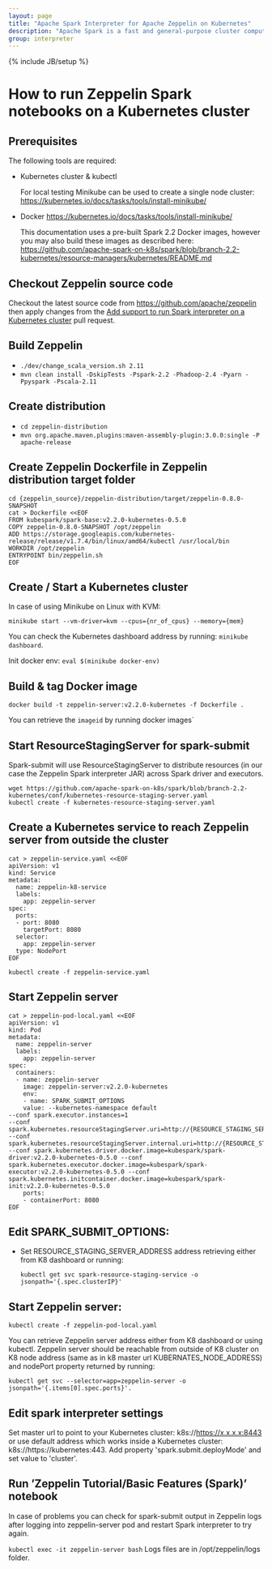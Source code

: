 ```yaml
---
layout: page
title: "Apache Spark Interpreter for Apache Zeppelin on Kubernetes"
description: "Apache Spark is a fast and general-purpose cluster computing system. It provides high-level APIs in Java, Scala, Python and R, and an optimized engine that supports general execution engine. This interpreter runs on the https://github.com/apache-spark-on-k8s/spark version of Spark"
group: interpreter
---
```

<!--
Licensed under the Apache License, Version 2.0 (the "License");
you may not use this file except in compliance with the License.
You may obtain a copy of the License at

http://www.apache.org/licenses/LICENSE-2.0

Unless required by applicable law or agreed to in writing, software
distributed under the License is distributed on an "AS IS" BASIS,
WITHOUT WARRANTIES OR CONDITIONS OF ANY KIND, either express or implied.
See the License for the specific language governing permissions and
limitations under the License.
-->
{% include JB/setup %}

# How to run Zeppelin Spark notebooks on a Kubernetes cluster

<div id="toc"></div>

## Prerequisites

The following tools are required:

 - Kubernetes cluster & kubectl

    For local testing Minikube can be used to create a single node cluster: https://kubernetes.io/docs/tasks/tools/install-minikube/

 - Docker https://kubernetes.io/docs/tasks/tools/install-minikube/

    This documentation uses a pre-built Spark 2.2 Docker images, however you may also build these images as described here: https://github.com/apache-spark-on-k8s/spark/blob/branch-2.2-kubernetes/resource-managers/kubernetes/README.md

## Checkout Zeppelin source code

Checkout the latest source code from https://github.com/apache/zeppelin then apply changes from the [Add support to run Spark interpreter on a Kubernetes cluster](https://github.com/apache/zeppelin/pull/2637) pull request.

## Build Zeppelin
- `./dev/change_scala_version.sh 2.11`
- `mvn clean install -DskipTests -Pspark-2.2 -Phadoop-2.4 -Pyarn -Ppyspark -Pscala-2.11`


## Create distribution
- `cd zeppelin-distribution`
- `mvn org.apache.maven.plugins:maven-assembly-plugin:3.0.0:single -P apache-release`

## Create Zeppelin Dockerfile in Zeppelin distribution target folder
```
cd {zeppelin_source}/zeppelin-distribution/target/zeppelin-0.8.0-SNAPSHOT
cat > Dockerfile <<EOF
FROM kubespark/spark-base:v2.2.0-kubernetes-0.5.0
COPY zeppelin-0.8.0-SNAPSHOT /opt/zeppelin
ADD https://storage.googleapis.com/kubernetes-release/release/v1.7.4/bin/linux/amd64/kubectl /usr/local/bin
WORKDIR /opt/zeppelin
ENTRYPOINT bin/zeppelin.sh
EOF
```

## Create / Start a Kubernetes cluster
In case of using Minikube on Linux with KVM:

`minikube start --vm-driver=kvm --cpus={nr_of_cpus} --memory={mem}`

You can check the Kubernetes dashboard address by running: `minikube dashboard`.

Init docker env: `eval $(minikube docker-env)`

## Build & tag Docker image

```
docker build -t zeppelin-server:v2.2.0-kubernetes -f Dockerfile .
```

You can retrieve the `imageid` by running docker images`

## Start ResourceStagingServer for spark-submit

Spark-submit will use ResourceStagingServer to distribute resources (in our case the Zeppelin Spark interpreter JAR) across Spark driver and executors.

```
wget https://github.com/apache-spark-on-k8s/spark/blob/branch-2.2-kubernetes/conf/kubernetes-resource-staging-server.yaml  
kubectl create -f kubernetes-resource-staging-server.yaml
```

## Create a Kubernetes service to reach Zeppelin server from outside the cluster

```
cat > zeppelin-service.yaml <<EOF
apiVersion: v1
kind: Service
metadata:
  name: zeppelin-k8-service
  labels:
	app: zeppelin-server
spec:
  ports:
  - port: 8080
	targetPort: 8080
  selector:
	app: zeppelin-server
  type: NodePort
EOF

kubectl create -f zeppelin-service.yaml

```

## Start Zeppelin server

```
cat > zeppelin-pod-local.yaml <<EOF
apiVersion: v1
kind: Pod
metadata:
  name: zeppelin-server
  labels:
	app: zeppelin-server
spec:
  containers:
  - name: zeppelin-server
	image: zeppelin-server:v2.2.0-kubernetes
	env:
	- name: SPARK_SUBMIT_OPTIONS
  	value: --kubernetes-namespace default
--conf spark.executor.instances=1
--conf spark.kubernetes.resourceStagingServer.uri=http://{RESOURCE_STAGING_SERVER_ADDRESS}:10000
--conf spark.kubernetes.resourceStagingServer.internal.uri=http://{RESOURCE_STAGING_SERVER_ADDRESS}:10000
--conf spark.kubernetes.driver.docker.image=kubespark/spark-driver:v2.2.0-kubernetes-0.5.0 --conf spark.kubernetes.executor.docker.image=kubespark/spark-executor:v2.2.0-kubernetes-0.5.0 --conf spark.kubernetes.initcontainer.docker.image=kubespark/spark-init:v2.2.0-kubernetes-0.5.0
	ports:
   	- containerPort: 8080
EOF
```

## Edit SPARK_SUBMIT_OPTIONS:

- Set RESOURCE_STAGING_SERVER_ADDRESS address retrieving either from K8 dashboard or running:

  `kubectl get svc spark-resource-staging-service -o jsonpath='{.spec.clusterIP}'`

## Start Zeppelin server:

`kubectl create -f zeppelin-pod-local.yaml`

You can retrieve Zeppelin server address either from K8 dashboard or using kubectl.
Zeppelin server should be reachable from outside of K8 cluster on K8 node address (same as in k8 master url KUBERNATES_NODE_ADDRESS) and nodePort property returned by running:

`kubectl get svc --selector=app=zeppelin-server -o jsonpath='{.items[0].spec.ports}'.`

## Edit spark interpreter settings
Set master url to point to your Kubernetes cluster: k8s://https://x.x.x.x:8443 or use default address which works inside a Kubernetes cluster:
k8s://https://kubernetes:443.
Add property 'spark.submit.deployMode' and set value to 'cluster'.


## Run ’Zeppelin Tutorial/Basic Features (Spark)’ notebook
In case of problems you can check for spark-submit output in Zeppelin logs after logging into zeppelin-server pod and restart Spark interpreter to try again.

`kubectl exec -it zeppelin-server bash`
Logs files are in  /opt/zeppelin/logs folder.
